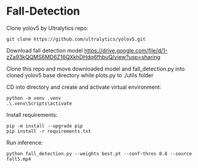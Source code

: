 # Fall-Detection

Clone yolov5 by Ultralytics repo:
```
git clone https://github.com/ultralytics/yolov5.git
```
Download fall detection model https://drive.google.com/file/d/1-zZa93kQQMS6MD6Z16QXkhDHdq6fhbuQ/view?usp=sharing

Clone this repo and move downloaded model and fall_detection.py into  cloned yolov5 base directory while plots.py to ./utils folder

CD into directory and create and activate virtual environment:
```
python -m venv .venv
.\.venv\Scripts\activate
```

Install requirements:
```
pip -m install --upgrade pip
pip install -r requirements.txt
```

Run inference:
```
python fall_detection.py --weights best.pt --conf-thres 0.8 --source fall5.mp4
```
